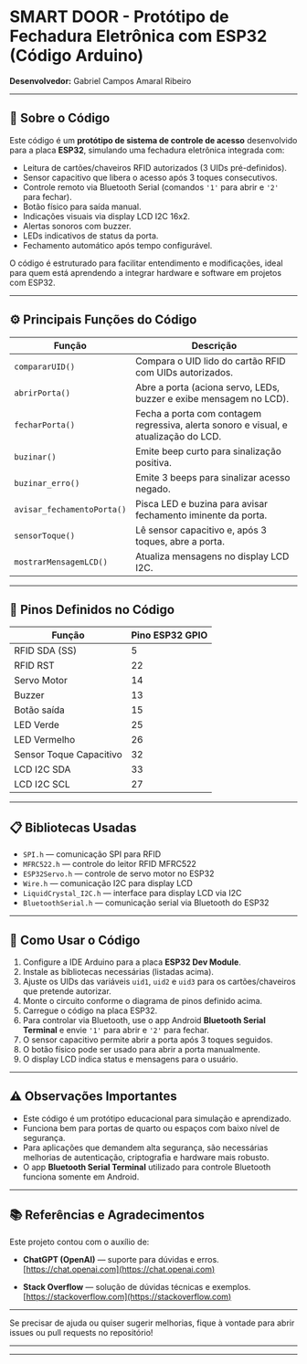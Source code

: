 # SMART DOOR - Protótipo de Fechadura Eletrônica com ESP32 (Código Arduino)

**Desenvolvedor:** Gabriel Campos Amaral Ribeiro

---

## 📖 Sobre o Código

Este código é um **protótipo de sistema de controle de acesso** desenvolvido para a placa **ESP32**, simulando uma fechadura eletrônica integrada com:

- Leitura de cartões/chaveiros RFID autorizados (3 UIDs pré-definidos).
- Sensor capacitivo que libera o acesso após 3 toques consecutivos.
- Controle remoto via Bluetooth Serial (comandos `'1'` para abrir e `'2'` para fechar).
- Botão físico para saída manual.
- Indicações visuais via display LCD I2C 16x2.
- Alertas sonoros com buzzer.
- LEDs indicativos de status da porta.
- Fechamento automático após tempo configurável.

O código é estruturado para facilitar entendimento e modificações, ideal para quem está aprendendo a integrar hardware e software em projetos com ESP32.

---

## ⚙️ Principais Funções do Código

| Função                   | Descrição                                                                                           |
|-------------------------|----------------------------------------------------------------------------------------------------|
| `compararUID()`          | Compara o UID lido do cartão RFID com UIDs autorizados.                                            |
| `abrirPorta()`           | Abre a porta (aciona servo, LEDs, buzzer e exibe mensagem no LCD).                                  |
| `fecharPorta()`          | Fecha a porta com contagem regressiva, alerta sonoro e visual, e atualização do LCD.               |
| `buzinar()`              | Emite beep curto para sinalização positiva.                                                       |
| `buzinar_erro()`         | Emite 3 beeps para sinalizar acesso negado.                                                       |
| `avisar_fechamentoPorta()`| Pisca LED e buzina para avisar fechamento iminente da porta.                                      |
| `sensorToque()`          | Lê sensor capacitivo e, após 3 toques, abre a porta.                                               |
| `mostrarMensagemLCD()`   | Atualiza mensagens no display LCD I2C.                                                            |

---

## 🔌 Pinos Definidos no Código

| Função                 | Pino ESP32 GPIO  |
|------------------------|------------------|
| RFID SDA (SS)          | 5                |
| RFID RST               | 22               |
| Servo Motor            | 14               |
| Buzzer                 | 13               |
| Botão saída            | 15               |
| LED Verde              | 25               |
| LED Vermelho           | 26               |
| Sensor Toque Capacitivo| 32               |
| LCD I2C SDA            | 33               |
| LCD I2C SCL            | 27               |

---

## 📋 Bibliotecas Usadas

- `SPI.h` — comunicação SPI para RFID  
- `MFRC522.h` — controle do leitor RFID MFRC522  
- `ESP32Servo.h` — controle de servo motor no ESP32  
- `Wire.h` — comunicação I2C para display LCD  
- `LiquidCrystal_I2C.h` — interface para display LCD via I2C  
- `BluetoothSerial.h` — comunicação serial via Bluetooth do ESP32  

---

## 🚀 Como Usar o Código

1. Configure a IDE Arduino para a placa **ESP32 Dev Module**.  
2. Instale as bibliotecas necessárias (listadas acima).  
3. Ajuste os UIDs das variáveis `uid1`, `uid2` e `uid3` para os cartões/chaveiros que pretende autorizar.  
4. Monte o circuito conforme o diagrama de pinos definido acima.  
5. Carregue o código na placa ESP32.  
6. Para controlar via Bluetooth, use o app Android **Bluetooth Serial Terminal** e envie `'1'` para abrir e `'2'` para fechar.  
7. O sensor capacitivo permite abrir a porta após 3 toques seguidos.  
8. O botão físico pode ser usado para abrir a porta manualmente.  
9. O display LCD indica status e mensagens para o usuário.  

---

## ⚠️ Observações Importantes

- Este código é um protótipo educacional para simulação e aprendizado.  
- Funciona bem para portas de quarto ou espaços com baixo nível de segurança.  
- Para aplicações que demandem alta segurança, são necessárias melhorias de autenticação, criptografia e hardware mais robusto.  
- O app **Bluetooth Serial Terminal** utilizado para controle Bluetooth funciona somente em Android.  

---

## 📚 Referências e Agradecimentos

Este projeto contou com o auxílio de:

- **ChatGPT (OpenAI)** — suporte para dúvidas e erros.  
  [https://chat.openai.com](https://chat.openai.com)  

- **Stack Overflow** — solução de dúvidas técnicas e exemplos.  
  [https://stackoverflow.com](https://stackoverflow.com)  

---

Se precisar de ajuda ou quiser sugerir melhorias, fique à vontade para abrir issues ou pull requests no repositório!

---


---



